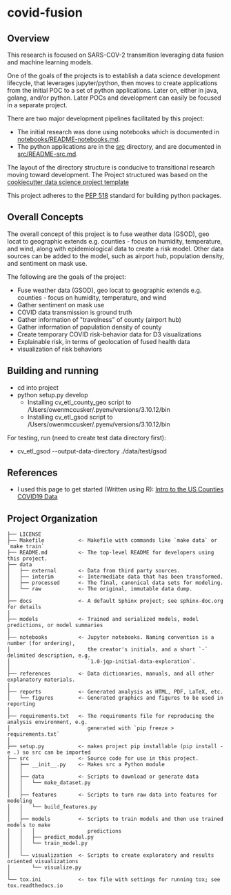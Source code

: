 # covid-fusion

## Overview

This research is focused on SARS-COV-2 transmition leveraging data fusion and machine learning models.

One of the goals of the projects is to establish a data science development lifecycle, that leverages jupyter/python, then moves to create applications from the initial POC to a set of python applications.
Later on, either in java, golang, and/or python. Later POCs and development can easily be focused in a separate project.

There are two major development pipelines facilitated by this project:

- The initial research was done using notebooks which is documented in [notebooks/README-notebooks.md](notebooks/README-notebooks.md).
- The python applications are in the [src](src) directory, and are documented in [src/README-src.md](src/README-src.md).

The layout of the directory structure is conducive to transitional research moving toward development.
The Project structured was based on the [cookiecutter data science project template](https://drivendata.github.io/cookiecutter-data-science/)

This project adheres to the [PEP 518](https://peps.python.org/pep-0518/) standard for building python packages.

## Overall Concepts

The overall concept of this project is to fuse weather data (GSOD), geo locat to geographic extends e.g. counties - focus on humidity, temperature, and wind, along with epidemiological data to create a risk model. Other data sources can be added to the model, such as airport hub, population density, and sentiment on mask use.

The following are the goals of the project:

- Fuse weather data (GSOD), geo locat to geographic extends e.g. counties - focus on humidity, temperature, and wind
- Gather sentiment on mask use
- COVID data transmission is ground truth
- Gather information of "travelness" of county (airport hub)
- Gather information of population density of county
- Create temporary COVID risk-behavior data for D3 visualizations
- Explainable risk, in terms of geolocation of fused health data
- visualization of risk behaviors

## Building and running

- cd into project
- python setup.py develop
  - Installing cv_etl_county_geo script to /Users/owenmccusker/.pyenv/versions/3.10.12/bin
  - Installing cv_etl_gsod script to /Users/owenmccusker/.pyenv/versions/3.10.12/bin

For testing, run (need to create test data directory first):

- cv_etl_gsod --output-data-directory ./data/test/gsod

## References

- I used this page to get started (Written using R): [Intro to the US Counties COVID19 Data](https://www.kaggle.com/code/johnjdavisiv/intro-to-the-us-counties-covid19-data/report)

## Project Organization

    ├── LICENSE
    ├── Makefile           <- Makefile with commands like `make data` or `make train`
    ├── README.md          <- The top-level README for developers using this project.
    ├── data
    │   ├── external       <- Data from third party sources.
    │   ├── interim        <- Intermediate data that has been transformed.
    │   ├── processed      <- The final, canonical data sets for modeling.
    │   └── raw            <- The original, immutable data dump.
    │
    ├── docs               <- A default Sphinx project; see sphinx-doc.org for details
    │
    ├── models             <- Trained and serialized models, model predictions, or model summaries
    │
    ├── notebooks          <- Jupyter notebooks. Naming convention is a number (for ordering),
    │                         the creator's initials, and a short `-` delimited description, e.g.
    │                         `1.0-jqp-initial-data-exploration`.
    │
    ├── references         <- Data dictionaries, manuals, and all other explanatory materials.
    │
    ├── reports            <- Generated analysis as HTML, PDF, LaTeX, etc.
    │   └── figures        <- Generated graphics and figures to be used in reporting
    │
    ├── requirements.txt   <- The requirements file for reproducing the analysis environment, e.g.
    │                         generated with `pip freeze > requirements.txt`
    │
    ├── setup.py           <- makes project pip installable (pip install -e .) so src can be imported
    ├── src                <- Source code for use in this project.
    │   ├── __init__.py    <- Makes src a Python module
    │   │
    │   ├── data           <- Scripts to download or generate data
    │   │   └── make_dataset.py
    │   │
    │   ├── features       <- Scripts to turn raw data into features for modeling
    │   │   └── build_features.py
    │   │
    │   ├── models         <- Scripts to train models and then use trained models to make
    │   │   │                 predictions
    │   │   ├── predict_model.py
    │   │   └── train_model.py
    │   │
    │   └── visualization  <- Scripts to create exploratory and results oriented visualizations
    │       └── visualize.py
    │
    └── tox.ini            <- tox file with settings for running tox; see tox.readthedocs.io
